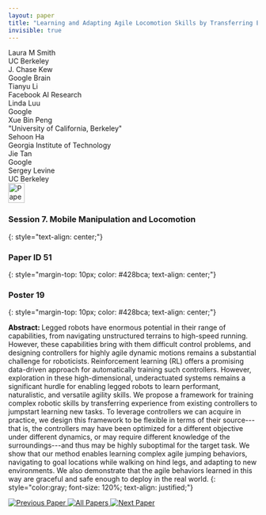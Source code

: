 ```yaml
---
layout: paper
title: "Learning and Adapting Agile Locomotion Skills by Transferring Experience"
invisible: true
---
```

<div class="paper-authors">
<div class="paper-author-box">
    <div class="paper-author-name">Laura M Smith</div>
    <div class="paper-author-uni">UC Berkeley</div>
</div>
<div class="paper-author-box">
    <div class="paper-author-name">J. Chase Kew</div>
    <div class="paper-author-uni">Google Brain</div>
</div>
<div class="paper-author-box">
    <div class="paper-author-name">Tianyu Li</div>
    <div class="paper-author-uni">Facebook AI Research</div>
</div>
<div class="paper-author-box">
    <div class="paper-author-name">Linda Luu</div>
    <div class="paper-author-uni">Google</div>
</div>
<div class="paper-author-box">
    <div class="paper-author-name">Xue Bin Peng</div>
    <div class="paper-author-uni">"University of California, Berkeley"</div>
</div>
<div class="paper-author-box">
    <div class="paper-author-name">Sehoon Ha</div>
    <div class="paper-author-uni">Georgia Institute of Technology</div>
</div>
<div class="paper-author-box">
    <div class="paper-author-name">Jie Tan</div>
    <div class="paper-author-uni">Google</div>
</div>
<div class="paper-author-box">
    <div class="paper-author-name">Sergey Levine</div>
    <div class="paper-author-uni">UC Berkeley</div>
</div>

</div><div class="paper-pdf">
<div> <a href="http://www.roboticsproceedings.org/rss19/p051.pdf"><img src="{{ site.baseurl }}/images/paper_link.png" alt="Paper Website" width = "33"  height = "40"/></a> </div>
</div>

### Session 7. Mobile Manipulation and Locomotion
{: style="text-align: center;"}

### Paper ID 51
{: style="margin-top: 10px; color: #428bca; text-align: center;"}

### Poster 19
{: style="margin-top: 10px; color: #428bca; text-align: center;"}

<b style="color: black;">Abstract: </b>Legged robots have enormous potential in their range of capabilities, from navigating unstructured terrains to high-speed running. However, these capabilities bring with them difficult control problems, and designing controllers for highly agile dynamic motions remains a substantial challenge for roboticists. Reinforcement learning (RL) offers a promising data-driven approach for automatically training such controllers. However, exploration in these high-dimensional, underactuated systems remains a significant hurdle for enabling legged robots to learn performant, naturalistic, and versatile agility skills. We propose a framework for training complex robotic skills by transferring experience from existing controllers to jumpstart learning new tasks. To leverage controllers we can acquire in practice, we design this framework to be flexible in terms of their source---that is, the controllers may have been optimized for a different objective under different dynamics, or may require different knowledge of the surroundings---and thus may be highly suboptimal for the target task. We show that our method enables learning complex agile jumping behaviors, navigating to goal locations while walking on hind legs, and adapting to new environments. We also demonstrate that the agile behaviors learned in this way are graceful and safe enough to deploy in the real world.
{: style="color:gray; font-size: 120%; text-align: justified;"}


<div class="paper-menu">
<a href="{{ site.baseurl }}/program/papers/050/"> <img src="{{ site.baseurl }}/images/previous_paper_icon.png" alt="Previous Paper" title="Previous Paper"/> </a>
<a href="{{ site.baseurl }}/program/papers"><img src="{{ site.baseurl }}/images/overview_icon.png" alt="All Papers" title="All Papers"/> </a>
<a href="{{ site.baseurl }}/program/papers/052/"> <img src="{{ site.baseurl }}/images/next_paper_icon.png" alt="Next Paper" title="Next Paper"/> </a>

</div>
